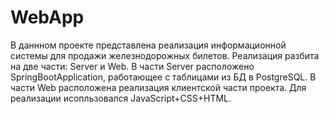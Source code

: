 # WebApp
В даннном проекте представлена реализация информационной системы для продажи железнодорожных билетов.
Реализация разбита на две части: Server и Web.
В части Server расположено SpringBootApplication, работающее с таблицами из БД в PostgreSQL.
В части Web расположена реализация клиентской части проекта. Для реализации исопльзовался JavaScript+CSS+HTML.
